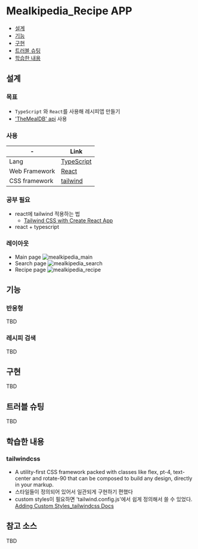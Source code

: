 # Mealkipedia_Recipe APP

- [설계](#설계)
- [기능](#기능)
- [구현](#구현)
- [트러블 슈팅](#트러블-슈팅)
- [학습한 내용](#학습한-내용)

## 설계

### 목표

- `TypeScript` 와 `React`를 사용해 레시피앱 만들기
- ['TheMealDB' api](https://www.themealdb.com/) 사용

### 사용

| -             | Link                                          |
| ------------- | --------------------------------------------- |
| Lang          | [TypeScript](https://www.typescriptlang.org/) |
| Web Framework | [React](https://reactjs.org/)                 |
| CSS framework | [tailwind](https://tailwindcss.com/)          |

### 공부 필요

- react에 tailwind 적용하는 법
  - [Tailwind CSS with Create React App](https://tailwindcss.com/docs/guides/create-react-app)
- react + typescript

### 레이아웃

- Main page
  ![mealkipedia_main](https://user-images.githubusercontent.com/69047256/174443744-e6f0d864-346a-45f7-ad9b-9e9dc7ea1299.PNG)
- Search page
  ![mealkipedia_search](https://user-images.githubusercontent.com/69047256/174443769-221afeee-af51-40e1-9660-54d652376225.PNG)
- Recipe page
  ![mealkipedia_recipe](https://user-images.githubusercontent.com/69047256/174443779-d10fafdb-4ad5-43ad-82f7-de9dafe88e04.PNG)

## 기능

### 반응형

TBD

### 레시피 검색

TBD

## 구현

TBD

## 트러블 슈팅

TBD

## 학습한 내용
### tailwindcss
- A utility-first CSS framework packed with classes like flex, pt-4, text-center and rotate-90 that can be composed to build any design, directly in your markup.
- 스타일들이 정의되어 있어서 일관되게 구현하기 편했다
- custom styles이 필요하면 'tailwind.config.js'에서 쉽게 정의해서 쓸 수 있었다. [Adding Custom Styles_tailwindcss Docs](https://tailwindcss.com/docs/adding-custom-styles)

## 참고 소스

TBD
